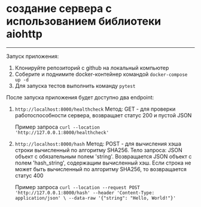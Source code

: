 # создание сервера с использованием библиотеки aiohttp

___

Запуск приложения:

1. Клонируйте репозиторий с github на локальный компьютер
2. Соберите и поднимите docker-контейнер командой `docker-compose up -d`
3. Для запуска тестов выполнить команду `pytest`

После запуска приложения будет доступно два endpoint:

1. `http://localhost:8000/healthcheck` Метод: GET - для проверки работоспособности сервера, возвращает статус 200 и
   пустой JSON

   Пример запроса `curl --location 'http://127.0.0.1:8000/healthcheck'`

2. `http://localhost:8000/hash` Метод: POST - для вычисления хэша строки вычисленный по алгоритму SHA256. 
   Тело запроса: JSON объект с обязательным полем 'string'. Возвращается JSON объект с полем 'hash_string', содержащим
   вычисленный хэш. Если строка не может быть вычисленный по алгоритму SHA256, то возвращается статус 400

   Пример запроса `curl --location --request POST 'http://127.0.0.1:8000/hash' --header 'Content-Type: application/json' \
   --data-raw '{"string": "Hello, World!"}'`


